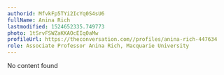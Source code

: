 ```yaml
---
authorid: MfvkFp5TYi2IcYq0S4sU6
fullName: Anina Rich
lastmodified: 1524652335.749773
photo: 1tSrvFSWZaKKAOcEIq0aMw
profileUrl: https://theconversation.com//profiles/anina-rich-447634
role: Associate Professor Anina Rich, Macquarie University
---
```

No content found
